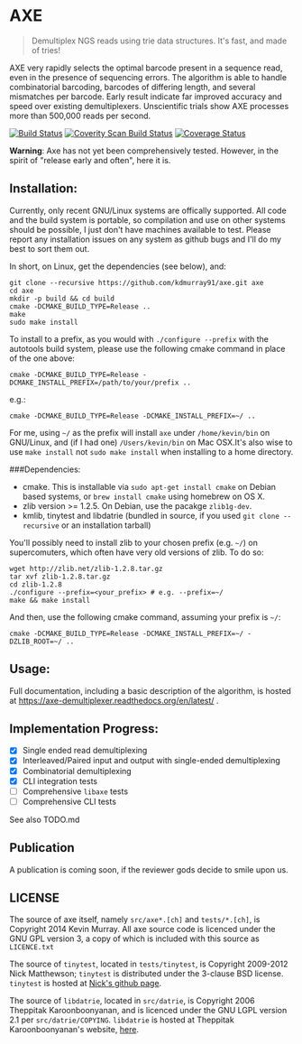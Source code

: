 AXE
===

> Demultiplex NGS reads using trie data structures. It's fast, and made of tries!

AXE very rapidly selects the optimal barcode present in a sequence read, even
in the presence of sequencing errors. The algorithm is able to handle
combinatorial barcoding, barcodes of differing length, and several mismatches
per barcode.  Early result indicate far improved accuracy and speed over
existing demultiplexers. Unscientific trials show AXE processes more than
500,000 reads per second.

[![Build Status](https://travis-ci.org/kdmurray91/axe.svg?branch=dev)](https://travis-ci.org/kdmurray91/axe)
[![Coverity Scan Build Status](https://scan.coverity.com/projects/2666/badge.svg)](https://scan.coverity.com/projects/2666)
[![Coverage Status](https://img.shields.io/coveralls/kdmurray91/axe.svg)](https://coveralls.io/r/kdmurray91/axe?branch=master)

**Warning**: Axe has not yet been comprehensively tested. However, in the
spirit of "release early and often", here it is.


Installation:
-------------

Currently, only recent GNU/Linux systems are offically supported. All code and
the build system is portable, so compilation and use on other systems should be
possible, I just don't have machines available to test. Please report any
installation issues on any system as github bugs and I'll do my best to sort
them out.

In short, on Linux, get the dependencies (see below), and:

    git clone --recursive https://github.com/kdmurray91/axe.git axe
    cd axe
    mkdir -p build && cd build
    cmake -DCMAKE_BUILD_TYPE=Release ..
    make
    sudo make install

To install to a prefix, as you would with `./configure --prefix` with the
autotools build system, please use the following cmake command in place of the
one above:

    cmake -DCMAKE_BUILD_TYPE=Release -DCMAKE_INSTALL_PREFIX=/path/to/your/prefix ..

e.g.:

    cmake -DCMAKE_BUILD_TYPE=Release -DCMAKE_INSTALL_PREFIX=~/ ..

For me, using `~/` as the prefix will install `axe` under `/home/kevin/bin` on
GNU/Linux, and (if I had one) `/Users/kevin/bin` on Mac OSX.It's also wise to
use `make install` not `sudo make install` when installing to a home directory.

###Dependencies:

- cmake. This is installable via `sudo apt-get install cmake` on Debian based
  systems, or `brew install cmake` using homebrew on OS X.
- zlib version >= 1.2.5. On Debian, use the pacakge `zlib1g-dev`.
- kmlib, tinytest and libdatrie (bundled in source, if you used
  `git clone --recursive` or an installation tarball)

You'll possibly need to install zlib to your chosen prefix (e.g. `~/`) on
supercomuters, which often have very old versions of zlib. To do so:

    wget http://zlib.net/zlib-1.2.8.tar.gz
    tar xvf zlib-1.2.8.tar.gz
    cd zlib-1.2.8
    ./configure --prefix=<your_prefix> # e.g. --prefix=~/
    make && make install

And then, use the following cmake command, assuming your prefix is `~/`:

    cmake -DCMAKE_BUILD_TYPE=Release -DCMAKE_INSTALL_PREFIX=~/ -DZLIB_ROOT=~/ ..


Usage:
------

Full documentation, including a basic description of the algorithm, is hosted
at https://axe-demultiplexer.readthedocs.org/en/latest/ .


Implementation Progress:
------------------------

 - [x] Single ended read demultiplexing
 - [x] Interleaved/Paired input and output with single-ended demultiplexing
 - [x] Combinatorial demultiplexing
 - [x] CLI integration tests
 - [ ] Comprehensive `libaxe` tests
 - [ ] Comprehensive CLI tests

See also TODO.md


Publication
-----------

A publication is coming soon, if the reviewer gods decide to smile upon us.


LICENSE
-------

The source of axe itself, namely `src/axe*.[ch]` and `tests/*.[ch]`, is
Copyright 2014 Kevin Murray. All axe source code is licenced under the GNU
GPL version 3, a copy of which is included with this source as `LICENCE.txt`

The source of `tinytest`, located in `tests/tinytest`, is Copyright 2009-2012
Nick Matthewson; `tinytest` is distributed under the 3-clause BSD license.
`tinytest` is hosted at [Nick's github page](https://github.com/nmathewson/tinytest).

The source of `libdatrie`, located in `src/datrie`, is Copyright 2006 Theppitak
Karoonboonyanan, and is licenced under the GNU LGPL version 2.1 per
`src/datrie/COPYING`. `libdatrie` is hosted at Theppitak Karoonboonyanan's
website, [here](http://linux.thai.net/~thep/datrie/datrie.html).
